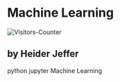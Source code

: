 # Machine Learning

<body>
<img src = "https://github-vistors-counter.onrender.com/github?username=https://github.com/HeiderJeffer/Machine-Learning/" alt = "Visitors-Counter"/>
</body>

by Heider Jeffer
----------


python jupyter Machine Learning

